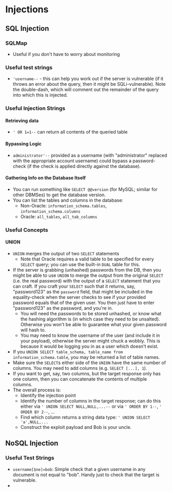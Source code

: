 # Injections


## SQL Injection 

### SQLMap

- Useful if you don't have to worry about monitoring

### Useful test strings

- `'username--` - this can help you work out if the server is vulnerable (if it throws an error about the query, then it might be SQLi-vulnerable). Note the double-dash, which will comment out the remainder of the query into which this is injected.

### Useful Injection Strings

#### Retrieving data

- `' OR 1=1--` can return all contents of the queried table

#### Bypassing Logic

- `administrator'--` provided as a username (with "administrator" replaced with the appropriate account username) could bypass a password-check (if the check is applied directly against the database).

#### Gathering Info on the Database Itself

- You can run something like `SELECT @@version` (for MySQL; similar for other DBMSes) to get the database version.
- You can list the tables and columns in the database:
  - Non-Oracle: `information_schema.tables`, `information_schema.columns`
  - Oracle: `all_tables`, `all_tab_columns`

### Useful Concepts

#### UNION

 - `UNION` merges the output of two `SELECT` statements
   - Note that Oracle requires a valid table to be specified for every `SELECT` query; you can use the built-in `DUAL` table for this.
 - If the server is grabbing (unhashed) passwords from the DB, then you might be able to use `UNION` to merge the output from the original `SELECT` (i.e. the real password) with the output of a `SELECT` statement that you can craft. If you craft your `SELECT` such that it returns, say, "password123" as the `password` field, that might be included in the equality-check when the server checks to see if your provided password equals that of the given user. You then just have to enter "password123" as the password, and you're in.
   - You will need the passwords to be stored unhashed, or know what the hashing algorithm is (in which case they need to be unsalted). Otherwise you won't be able to guarantee what your given password will hash to.
   - You may need to know the username of the user (and include it in your payload), otherwise the server might chuck a wobbly. This is because it would be logging you in as a user which doesn't exist. 
 - If you `UNION SELECT table_schema, table_name from information_schema.table`, you may be returned a list of table names.
 - Make sure the `SELECT`s either side of the `UNION` have the same number of columns. You may need to add columns (e.g. `SELECT [...], 1`). 
 - If you want to get, say, two columns, but the target response only has one column, then you can concatenate the contents of multiple columns.
 - The overall process is:
   - Identify the injection point
   - Identify the number of columns in the target response; can do this either via `' UNION SELECT NULL,NULL,...--` or via `' ORDER BY 1--`, `' ORDER BY 2--`, ...
   - Find which column returns a string data type: `' UNION SELECT 'a',NULL,...`
   - Construct the exploit payload and Bob is your uncle.


## NoSQL Injection

### Useful Test Strings

- `username[$ne]=bob`: Simple check that a given username in any document is not equal to "bob". Handy just to check that the target is vulnerable.
- 